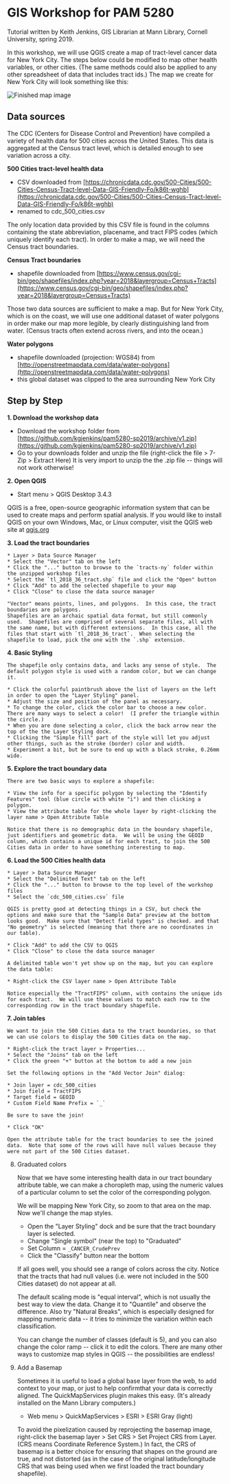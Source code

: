 # GIS Workshop for PAM 5280

Tutorial written by Keith Jenkins, GIS Librarian at Mann Library, Cornell University, spring 2019.

In this workshop, we will use QGIS create a map of tract-level cancer data for New York City.  The steps below could be modified to map other health variables, or other cities.  (The same methods could also be applied to any other spreadsheet of data that includes tract ids.)  The map we create for New York City will look something like this:

![Finished map image](finished-map/finished-map-image.png)



## Data sources

The CDC (Centers for Disease Control and Prevention) have compiled a variety of health data for 500 cities across the United States.  This data is aggregated at the Census tract level, which is detailed enough to see variation across a city.

**500 Cities tract-level health data**
  * CSV downloaded from [https://chronicdata.cdc.gov/500-Cities/500-Cities-Census-Tract-level-Data-GIS-Friendly-Fo/k86t-wghb](https://chronicdata.cdc.gov/500-Cities/500-Cities-Census-Tract-level-Data-GIS-Friendly-Fo/k86t-wghb)
  * renamed to cdc_500_cities.csv

The only location data provided by this CSV file is found in the columns containing the state abbreviation, placename, and tract FIPS codes (which uniquely identify each tract).  In order to make a map, we will need the Census tract boundaries.

**Census Tract boundaries**
  * shapefile downloaded from [https://www.census.gov/cgi-bin/geo/shapefiles/index.php?year=2018&layergroup=Census+Tracts](https://www.census.gov/cgi-bin/geo/shapefiles/index.php?year=2018&layergroup=Census+Tracts)

Those two data sources are sufficient to make a map.  But for New York City, which is on the coast, we will use one additional dataset of water polygons in order make our map more legible, by clearly distinguishing land from water.  (Census tracts often extend across rivers, and into the ocean.)

**Water polygons**
  * shapefile downloaded (projection: WGS84) from [http://openstreetmapdata.com/data/water-polygons](http://openstreetmapdata.com/data/water-polygons)
  * this global dataset was clipped to the area surrounding New York City



## Step by Step

**1. Download the workshop data**

  * Download the workshop folder from [https://github.com/kgjenkins/pam5280-sp2019/archive/v1.zip](https://github.com/kgjenkins/pam5280-sp2019/archive/v1.zip)
  * Go to your downloads folder and unzip the file (right-click the file > 7-Zip > Extract Here)
  It is very import to unzip the the .zip file -- things will not work otherwise!


**2. Open QGIS**

* Start menu > QGIS Desktop 3.4.3

QGIS is a free, open-source geographic information system that can be used to create maps and perform spatial analysis.  If you would like to install QGIS on your own Windows, Mac, or Linux computer, visit the QGIS web site at [qgis.org](http://qgis.org/)


**3. Load the tract boundaries**

    * Layer > Data Source Manager
    * Select the "Vector" tab on the left
    * Click the "..." button to browse to the `tracts-ny` folder within the unzipped workshop files
    * Select the `tl_2018_36_tract.shp` file and click the "Open" button
    * Click "Add" to add the selected shapefile to your map
    * Click "Close" to close the data source manager

    "Vector" means points, lines, and polygons.  In this case, the tract boundaries are polygons.
    Shapefiles are an archaic spatial data format, but still commonly used.  Shapefiles are comprised of several separate files, all with the same name, but with different extensions.  In this case, all the files that start with `tl_2018_36_tract`.  When selecting the shapefile to load, pick the one with the `.shp` extension.


**4. Basic Styling**

    The shapefile only contains data, and lacks any sense of style.  The default polygon style is used with a random color, but we can change it.

    * Click the colorful paintbrush above the list of layers on the left in order to open the "Layer Styling" panel.
    * Adjust the size and position of the panel as necessary.
    * To change the color, click the color bar to choose a new color.  There are many ways to select a color!  (I prefer the triangle within the circle.)
    * When you are done selecting a color, click the back arrow near the top of the the Layer Styling dock.
    * Clicking the "Simple fill" part of the style will let you adjust other things, such as the stroke (border) color and width.
    * Experiment a bit, but be sure to end up with a black stroke, 0.26mm wide.


**5. Explore the tract boundary data**

    There are two basic ways to explore a shapefile:

    * View the info for a specific polygon by selecting the "Identify Features" tool (blue circle with white "i") and then clicking a polygon.
    * View the attribute table for the whole layer by right-clicking the layer name > Open Attribute Table

    Notice that there is no demographic data in the boundary shapefile, just identifiers and geometric data.  We will be using the GEOID column, which contains a unique id for each tract, to join the 500 Cities data in order to have something interesting to map.


**6. Load the 500 Cities health data**

    * Layer > Data Source Manager
    * Select the "Delimited Text" tab on the left
    * Click the "..." button to browse to the top level of the workshop files
    * Select the `cdc_500_cities.csv` file

    QGIS is pretty good at detecting things in a CSV, but check the options and make sure that the "Sample Data" preview at the bottom looks good.  Make sure that "Detect field types" is checked. and that "No geometry" is selected (meaning that there are no coordinates in our table).

    * Click "Add" to add the CSV to QGIS
    * Click "Close" to close the data source manager

    A delimited table won't yet show up on the map, but you can explore the data table:

    * Right-click the CSV layer name > Open Attribute Table

    Notice especially the "TractFIPS" column, with contains the unique ids for each tract.  We will use these values to match each row to the corresponding row in the tract boundary shapefile.


**7. Join tables**

    We want to join the 500 Cities data to the tract boundaries, so that we can use colors to display the 500 Cities data on the map.

    * Right-click the tract layer > Properties...
    * Select the "Joins" tab on the left
    * Click the green "+" button at the bottom to add a new join

    Set the following options in the "Add Vector Join" dialog:

    * Join layer = cdc_500_cities
    * Join field = TractFIPS
    * Target field = GEOID
    * Custom Field Name Prefix = `_`

    Be sure to save the join!

    * Click "OK"

    Open the attribute table for the tract boundaries to see the joined data.  Note that some of the rows will have null values because they were not part of the 500 Cities dataset.


8. Graduated colors

    Now that we have some interesting health data in our tract boundary attribute table, we can make a choropleth map, using the numeric values of a particular column to set the color of the corresponding polygon.

    We will be mapping New York City, so zoom to that area on the map.  Now we'll change the map styles.

    * Open the "Layer Styling" dock and be sure that the tract boundary layer is selected.
    * Change "Single symbol" (near the top) to "Graduated"
    * Set Column = `_CANCER_CrudePrev`
    * Click the "Classify" button near the bottom

    If all goes well, you should see a range of colors across the city.  Notice that the tracts that had null values (i.e. were not included in the 500 Cities dataset) do not appear at all.

    The default scaling mode is "equal interval", which is not usually the best way to view the data.  Change it to "Quantile" and observe the difference.  Also try "Natural Breaks", which is especially designed for mapping numeric data -- it tries to minimize the variation within each classification.

    You can change the number of classes (default is 5), and you can also change the color ramp -- click it to edit the colors.  There are many other ways to customize map styles in QGIS -- the possibilities are endless!


9. Add a Basemap

    Sometimes it is useful to load a global base layer from the web, to add context to your map, or just to help confirmthat your data is correctly aligned.  The QuickMapServices plugin makes this easy.  (It's already installed on the Mann Library computers.)

    * Web menu > QuickMapServices > ESRI > ESRI Gray (light)

    To avoid the pixelization caused by reprojecting the basemap image, right-click the basemap layer > Set CRS > Set Project CRS from Layer.  (CRS means Coordinate Reference System.)  In fact, the CRS of basemap is a better choice for ensuring that shapes on the ground are true, and not distorted (as in the case of the original latitude/longitude CRS that was being used when we first loaded the tract boundary shapefile).



